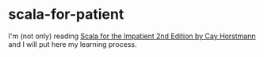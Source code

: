 # scala-for-patient

I'm (not only) reading [Scala for the Impatient 2nd Edition by Cay Horstmann](https://horstmann.com/scala/) and I will put here my learning process.




